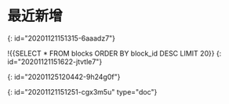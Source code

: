 # 最近新增
{: id="20201121151315-6aaadz7"}

!{{SELECT * FROM blocks ORDER BY block_id DESC LIMIT 20}}
{: id="20201121151622-jtvtle7"}

{: id="20201125120442-9h24g0f"}


{: id="20201121151251-cgx3m5u" type="doc"}
